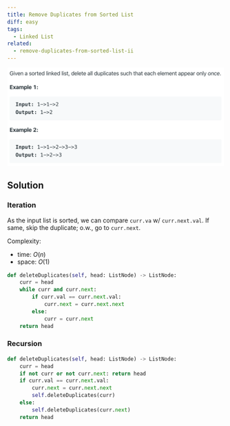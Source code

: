 ```yaml
---
title: Remove Duplicates from Sorted List
diff: easy
tags:
  - Linked List
related:
  - remove-duplicates-from-sorted-list-ii
---
```


<img class="medium-zoom" src="/algo/remove-duplicates-from-sorted-list.png" alt="https://leetcode.com/problems/remove-duplicates-from-sorted-list">

## Solution

### Iteration

As the input list is sorted, we can compare `curr.va` w/ `curr.next.val`. If same, skip the duplicate; o.w., go to `curr.next`.

Complexity:

- time: $O(n)$
- space: $O(1)$

```py
def deleteDuplicates(self, head: ListNode) -> ListNode:
    curr = head
    while curr and curr.next:
        if curr.val == curr.next.val:
            curr.next = curr.next.next
        else:
            curr = curr.next
    return head
```

### Recursion

```py
def deleteDuplicates(self, head: ListNode) -> ListNode:
    curr = head
    if not curr or not curr.next: return head
    if curr.val == curr.next.val:
        curr.next = curr.next.next
        self.deleteDuplicates(curr)
    else:
        self.deleteDuplicates(curr.next)
    return head
```

